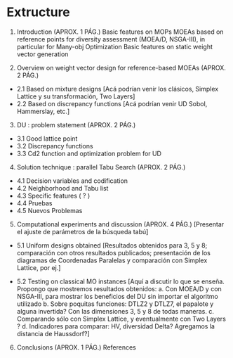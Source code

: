 # Extructure

1. Introduction                                (APROX. 1 PÁG.)
    Basic features on MOPs
MOEAs based on reference points for diversity assessment (MOEA/D, NSGA-III), in particular for Many-obj Optimization
    Basic features on static weight vector generation

2. Overview on weight vector design for reference-based MOEAs        (APROX. 2 PÁG.)
  * 2.1 Based on mixture designs
[Acá podrían venir los clásicos, Simplex Lattice y su transformación, Two Layers]
  * 2.2 Based on discrepancy functions
[Acá podrían venir UD Sobol, Hammerslay, etc.]

3. DU : problem statement                            (APROX. 2 PÁG.)
  * 3.1 Good lattice point
  * 3.2 Discrepancy functions
  * 3.3 Cd2 function and optimization problem for UD

4. Solution technique : parallel Tabu Search                    (APROX. 2 PÁG.)
  * 4.1 Decision variables and codification
  * 4.2 Neighborhood and Tabu list
  * 4.3 Specific features ( ? )
  * 4.4 Pruebas
  * 4.5 Nuevos Problemas

5. Computational experiments and discussion                (APROX. 4 PÁG.)
    [Presentar el ajuste de parámetros de la búsqueda tabú]
    
  * 5.1 Uniform designs obtained
[Resultados obtenidos para 3, 5 y 8; comparación con otros resultados publicados; presentación de los diagramas de Coordenadas Paralelas y comparación con Simplex Lattice, por ej.]

   * 5.2 Testing on classical MO instances
[Aquí a discutir lo que se enseña. Propongo que mostremos resultados obtenidos:
     a. Con MOEA/D y con NSGA-III, para mostrar los beneficios del DU sin importar el algoritmo utilizado
     b. Sobre poquitas funciones: DTLZ2 y DTLZ7, el papalote y alguna invertida? Con las dimensiones 3, 5 y 8 de todas maneras.
     c. Comparando sólo con Simplex Lattice, y eventualmente con Two Layers ?
     d. Indicadores para comparar: HV, diversidad Delta? Agregamos la distancia de Haussdorf?]
 
6. Conclusions                                (APROX. 1 PÁG.)
References
